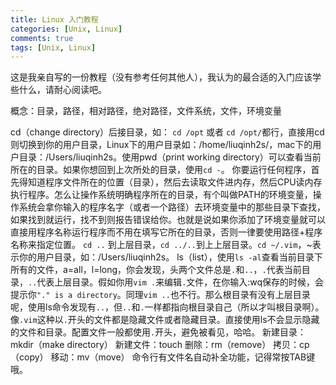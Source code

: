 ```yaml
---
title: Linux 入门教程
categories: [Unix, Linux]
comments: true
tags: [Unix, Linux]
---
```


这是我亲自写的一份教程（没有参考任何其他人），我认为的最合适的入门应该学些什么，请耐心阅读吧。

概念：目录，路径，相对路径，绝对路径，文件系统，文件，环境变量

cd（change directory）后接目录，如：
`cd /opt` 或者 `cd /opt/`都行，直接用cd则切换到你的用户目录，Linux下的用户目录如：/home/liuqinh2s/，mac下的用户目录：/Users/liuqinh2s。使用pwd（print working directory）可以查看当前所在的目录。如果你想回到上次所处的目录，使用`cd -`。
你要运行任何程序，首先得知道程序文件所在的位置（目录），然后去读取文件进内存，然后CPU读内存执行程序。怎么让操作系统明确程序所在的目录，有个叫做PATH的环境变量，操作系统会拿你输入的程序名字（或者一个路径）去环境变量中的那些目录下查找，如果找到就运行，找不到则报告错误给你。也就是说如果你添加了环境变量就可以直接用程序名称运行程序而不用在填写它所在的目录，否则一律要使用路径+程序名称来指定位置。
`cd ..` 到上层目录，`cd ../..`到上上层目录。`cd ~/.vim`，~表示你的用户目录，如：/Users/liuqinh2s。
ls（list），使用`ls -al`查看当前目录下所有的文件，a=all，l=long，你会发现，头两个文件总是`.`和`..`，`.`代表当前目录，`..`代表上层目录。假如你用`vim .`来编辑`.`文件，在你输入:wq保存的时候，会提示你`"." is a directory`。同理`vim ..`也不行。那么根目录有没有上层目录呢，使用ls命令发现有`..`，但`..`和`.`一样都指向根目录自己（所以才叫根目录啊）。
像`.vim`这种以`.`开头的文件都是隐藏文件或者隐藏目录。直接使用ls不会显示隐藏的文件和目录。配置文件一般都使用`.`开头，避免被看见，哈哈。
新建目录：mkdir（make directory）
新建文件：touch
删除：rm（remove）
拷贝：cp（copy）
移动：mv（move）
命令行有文件名自动补全功能，记得常按TAB键哦。